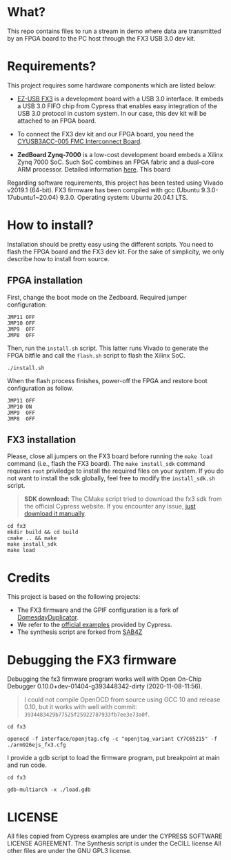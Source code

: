 # What?
This repo contains files to run a stream in demo where data are transmitted by an FPGA board to the PC host through the FX3 USB 3.0 dev kit.

# Requirements?

This project requires some hardware components which are listed below:

- [EZ-USB FX3](https://www.cypress.com/products/ez-usb-fx3-superspeed-usb-30-peripheral-controller) is a development board with a USB 3.0 interface. It embeds a USB 3.0 FIFO chip from Cypress that enables easy integration of the USB 3.0 protocol in custom system.
In our case, this dev kit will be attached to an FPGA board.

- To connect the FX3 dev kit and our FPGA board, you need the [CYUSB3ACC-005 FMC Interconnect Board](https://www.cypress.com/documentation/development-kitsboards/cyusb3acc-005-fmc-interconnect-board-ez-usb-fx3-superspeed).

- **ZedBoard Zynq-7000** is a low-cost development board embeds a Xilinx Zynq 7000 SoC. 
Such SoC combines an FPGA fabric and a dual-core ARM processor. Detailed information [here](https://store.digilentinc.com/zedboard-zynq-7000-arm-fpga-soc-development-board/).
This board 

Regarding software requirements, this project has been tested using Vivado v2019.1 (64-bit).
FX3 firmware has been compiled with gcc (Ubuntu 9.3.0-17ubuntu1~20.04) 9.3.0.
Operating system: Ubuntu 20.04.1 LTS.

# How to install?

Installation should be pretty easy using the different scripts.
You need to flash the FPGA board and the FX3 dev kit.
For the sake of simplicity, we only describe how to install from source.

## FPGA installation
First, change the boot mode on the Zedboard. 
Required jumper configuration:
```
JMP11 OFF
JMP10 OFF
JMP9  OFF
JMP8  OFF
```

Then, run the ```install.sh``` script. This latter runs Vivado to generate the FPGA bitfile and call the ```flash.sh``` script to flash the Xilinx SoC.
```
./install.sh
```

When the flash process finishes, power-off the FPGA and restore boot configuration as follow.
```
JMP11 OFF
JMP10 ON
JMP9  OFF
JMP8  OFF
```

## FX3 installation

Please, close all jumpers on the FX3 board before running the ```make load``` command (i.e., flash the FX3 board).
The ```make install_sdk``` command requires ```root``` priviledge to install the required files on your system. 
If you do not want to install the sdk globally, feel free to modify the ```install_sdk.sh``` script.


> **SDK download:** The CMake script tried to download the fx3 sdk from the official Cypress website. If you encounter any issue, [just download it manually](https://www.cypress.com/file/424271/download).

```
cd fx3
mkdir build && cd build
cmake .. && make 
make install_sdk
make load
```

# Credits

This project is based on the following projects:
- The FX3 firmware and the GPIF configuration is a fork of [DomesdayDuplicator](https://github.com/simoninns/DomesdayDuplicator).
- We refer to the [official examples](https://www.cypress.com/documentation/code-examples/usb-superspeed-code-examples) provided by Cypress.
- The synthesis script are forked from [SAB4Z](https://gitlab.telecom-paris.fr/renaud.pacalet/sab4z)

# Debugging the FX3 firmware

Debugging the fx3 firmware program works well with Open On-Chip Debugger 0.10.0+dev-01404-g393448342-dirty (2020-11-08-11:56).
> I could not compile OpenOCD from source using GCC 10 and release 0.10, but it works with well with commit: ```3934483429b77525f25922787933fb7ee3e73a0f```.

```
cd fx3

openocd -f interface/openjtag.cfg -c "openjtag_variant CY7C65215" -f ./arm926ejs_fx3.cfg
```

I provide a gdb script to load the firmware program, put breakpoint at main and run code.

```
cd fx3

gdb-multiarch -x ./load.gdb
```

# LICENSE

All files copied from Cypress examples are under the CYPRESS SOFTWARE LICENSE AGREEMENT.
The Synthesis script is under the CeCILL license
All other files are under the GNU GPL3 license.
